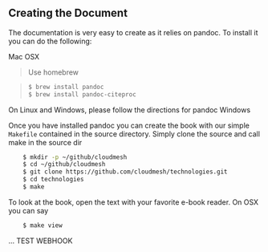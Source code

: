 ## Creating the Document

The documentation is very easy to create as it relies on pandoc. To
install it you can do the following:

Mac OSX

> Use homebrew

> ```bash
> $ brew install pandoc
> $ brew install pandoc-citeproc
> ```

On Linux and Windows, please follow the directions for pandoc
Windows

Once you have installed pandoc you can create the book with our simple
`Makefile` contained in the source directory. Simply clone the source
and call make in the source dir

```bash
    $ mkdir -p ~/github/cloudmesh
    $ cd ~/github/cloudmesh
    $ git clone https://github.com/cloudmesh/technologies.git
    $ cd technologies
    $ make
```

To look at the book, open the text with your favorite e-book
reader. On OSX you can say

```bash
    $ make view
```


...
TEST WEBHOOK

